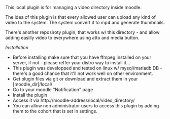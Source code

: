 This local plugin is for managing a video directory inside moodle.

The idea of this plugin is that every allowed user can upload any kind of video to the system. The system convert it to mp4 and generate thumbnails.

There's another reposiroty plugin, that works w/ this directory - and allow adding easilly video to everywhere using atto and media button.

_Installation_

- Before installing make sure that you have ffmpeg installed on your server, if not - please reffer your distro way to install it...
- This plugin was developped and tested on linux w/ mysql/mariadb DB - there's a good chance that it'll not work well on other environment.
- Get plugin files via git or download and extract them in your [moodle_dir]/local/
- Go to your moodle "Notification" page
- Install the plugin
- Access it via http://moodle-address/local/video_directory/
- You can allow non administrator users to access this plugin by adding them to the cohort that is set in settings.

